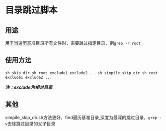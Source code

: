 # 目录跳过脚本

## 用途
用于当遍历基准目录所有文件时，需要跳过指定目录，例`grep -r root`

## 使用方法
`sh skip_dir.sh root exclude1 exclude2 ...`
`sh simpile_skip_dir.sh root exclude1 exclude2 ...`

***注：exclude为相对目录***

## 其他
simpile_skip_dir.sh方法更好，find遍历基准目录,深度为最深的跳过目录，`grep -v`去除跳过目录的父子目录
